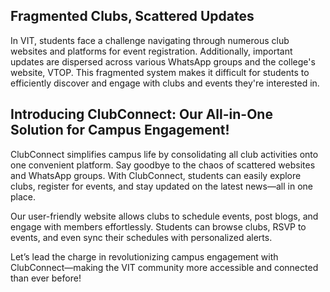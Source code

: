 ## Fragmented Clubs, Scattered Updates

In VIT, students face a challenge navigating through numerous club websites and platforms for event registration. Additionally, important updates are dispersed across various WhatsApp groups and the college's website, VTOP. This fragmented system makes it difficult for students to efficiently discover and engage with clubs and events they're interested in.

## Introducing ClubConnect: Our All-in-One Solution for Campus Engagement!

ClubConnect simplifies campus life by consolidating all club activities onto one convenient platform. Say goodbye to the chaos of scattered websites and WhatsApp groups. With ClubConnect, students can easily explore clubs, register for events, and stay updated on the latest news—all in one place.	

Our user-friendly website allows clubs to schedule events, post blogs, and engage with members effortlessly. Students can browse clubs, RSVP to events, and even sync their schedules with personalized alerts.

Let’s lead the charge in revolutionizing campus engagement with ClubConnect—making the VIT community more accessible and connected than ever before!

